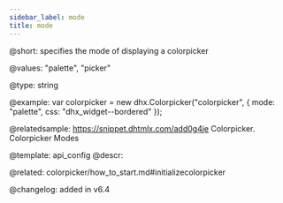 ```yaml
---
sidebar_label: mode
title: mode
---          
```


@short: specifies the mode of displaying a colorpicker



@values: "palette", "picker"

@type: string

@example: 
var colorpicker = new dhx.Colorpicker("colorpicker", {
	mode: "palette",
	css: "dhx_widget--bordered"
});

@relatedsample: https://snippet.dhtmlx.com/add0g4je	Colorpicker. Colorpicker Modes

@template:	api_config
@descr: 

@related: colorpicker/how_to_start.md#initializecolorpicker

@changelog: added in v6.4
